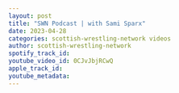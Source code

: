 ```yaml
---
layout: post
title: "SWN Podcast | with Sami Sparx"
date: 2023-04-28
categories: scottish-wrestling-network videos
author: scottish-wrestling-network
spotify_track_id: 
youtube_video_id: 0CJvJbjRCwQ
apple_track_id: 
youtube_metadata: 
---
```

